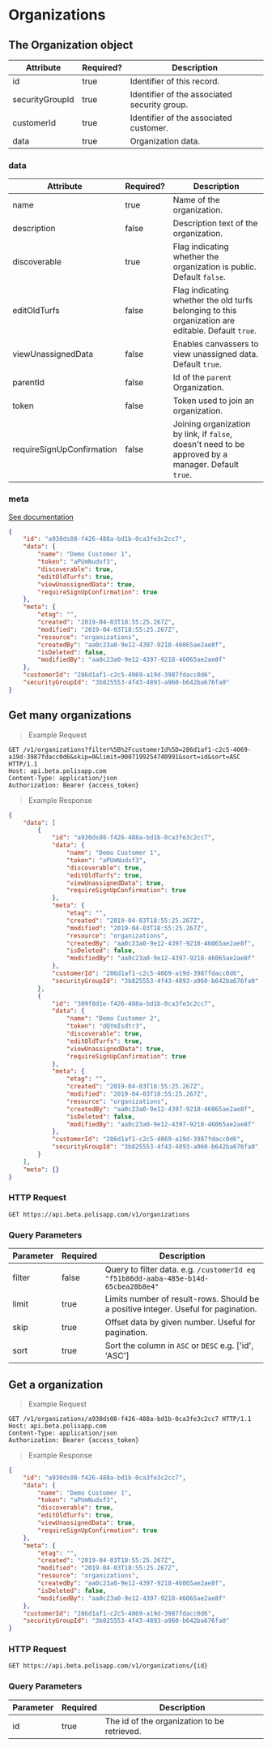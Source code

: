 # Organizations

## The Organization object

Attribute | Required? | Description
--------- | --------- | -----------
id | true | Identifier of this record.
securityGroupId | true | Identifier of the associated security group.
customerId | true | Identifier of the associated customer.
data | true | Organization data.

### data

Attribute | Required? | Description
--------- | --------- | -----------
name | true | Name of the organization.
description | false | Description text of the organization.
discoverable | true | Flag indicating whether the organization is public. Default `false`.
editOldTurfs | false | Flag indicating whether the old turfs belonging to this organization are editable. Default `true`.
viewUnassignedData | false | Enables canvassers to view unassigned data. Default `true`.
parentId | false | Id of the `parent` Organization.
token | false | Token used to join an organization.
requireSignUpConfirmation | false | Joining organization by link, if `false`, doesn't need to be approved by a manager. Default `true`.

### meta

[See documentation](#metadata-object)



```json
{
	"id": "a930ds08-f426-488a-bd1b-0ca3fe3c2cc7",
	"data": {
		"name": "Demo Customer 1",
		"token": "aPUmNudxf3",
		"discoverable": true,
		"editOldTurfs": true,
		"viewUnassignedData": true,
		"requireSignUpConfirmation": true
	},
	"meta": {
		"etag": "",
		"created": "2019-04-03T18:55:25.267Z",
		"modified": "2019-04-03T18:55:25.267Z",
		"resource": "organizations",
		"createdBy": "aa0c23a0-9e12-4397-9218-46065ae2ae8f",
		"isDeleted": false,
		"modifiedBy": "aa0c23a0-9e12-4397-9218-46065ae2ae8f"
	},
	"customerId": "286d1af1-c2c5-4069-a19d-3987fdacc0d6",
	"securityGroupId": "3b825553-4f43-4893-a960-b642ba676fa0"
}
```


## Get many organizations

> Example Request

```http
GET /v1/organizations?filter%5B%2FcustomerId%5D=286d1af1-c2c5-4069-a19d-3987fdacc0d6&skip=0&limit=9007199254740991&sort=id&sort=ASC HTTP/1.1
Host: api.beta.polisapp.com
Content-Type: application/json
Authorization: Bearer {access_token}
```

> Example Response

```json
{
	"data": [
		{
			"id": "a930ds08-f426-488a-bd1b-0ca3fe3c2cc7",
			"data": {
				"name": "Demo Customer 1",
				"token": "aPUmNudxf3",
				"discoverable": true,
				"editOldTurfs": true,
				"viewUnassignedData": true,
				"requireSignUpConfirmation": true
			},
			"meta": {
				"etag": "",
				"created": "2019-04-03T18:55:25.267Z",
				"modified": "2019-04-03T18:55:25.267Z",
				"resource": "organizations",
				"createdBy": "aa0c23a0-9e12-4397-9218-46065ae2ae8f",
				"isDeleted": false,
				"modifiedBy": "aa0c23a0-9e12-4397-9218-46065ae2ae8f"
			},
			"customerId": "286d1af1-c2c5-4069-a19d-3987fdacc0d6",
			"securityGroupId": "3b825553-4f43-4893-a960-b642ba676fa0"
		},
		{
			"id": "309f8d1e-f426-488a-bd1b-0ca3fe3c2cc7",
			"data": {
				"name": "Demo Customer 2",
				"token": "dQYmIsdtr3",
				"discoverable": true,
				"editOldTurfs": true,
				"viewUnassignedData": true,
				"requireSignUpConfirmation": true
			},
			"meta": {
				"etag": "",
				"created": "2019-04-03T18:55:25.267Z",
				"modified": "2019-04-03T18:55:25.267Z",
				"resource": "organizations",
				"createdBy": "aa0c23a0-9e12-4397-9218-46065ae2ae8f",
				"isDeleted": false,
				"modifiedBy": "aa0c23a0-9e12-4397-9218-46065ae2ae8f"
			},
			"customerId": "286d1af1-c2c5-4069-a19d-3987fdacc0d6",
			"securityGroupId": "3b825553-4f43-4893-a960-b642ba676fa0"
		}
	],
	"meta": {}
}
```

### HTTP Request

`GET https://api.beta.polisapp.com/v1/organizations`

### Query Parameters

Parameter | Required | Description
--------- | -------- | -----------
filter | false | Query to filter data. e.g. `/customerId eq "f51b86dd-aaba-485e-b14d-65cbea28b8e4"`
limit | true | Limits number of result-rows. Should be a positive integer. Useful for pagination.
skip | true | Offset data by given number. Useful for pagination.
sort | true | Sort the column in `ASC` or `DESC` e.g. ['id', 'ASC']


## Get a organization

> Example Request

```http
GET /v1/organizations/a930ds08-f426-488a-bd1b-0ca3fe3c2cc7 HTTP/1.1
Host: api.beta.polisapp.com
Content-Type: application/json
Authorization: Bearer {access_token}
```

> Example Response

```json
{
	"id": "a930ds08-f426-488a-bd1b-0ca3fe3c2cc7",
	"data": {
		"name": "Demo Customer 1",
		"token": "aPUmNudxf3",
		"discoverable": true,
		"editOldTurfs": true,
		"viewUnassignedData": true,
		"requireSignUpConfirmation": true
	},
	"meta": {
		"etag": "",
		"created": "2019-04-03T18:55:25.267Z",
		"modified": "2019-04-03T18:55:25.267Z",
		"resource": "organizations",
		"createdBy": "aa0c23a0-9e12-4397-9218-46065ae2ae8f",
		"isDeleted": false,
		"modifiedBy": "aa0c23a0-9e12-4397-9218-46065ae2ae8f"
	},
	"customerId": "286d1af1-c2c5-4069-a19d-3987fdacc0d6",
	"securityGroupId": "3b825553-4f43-4893-a960-b642ba676fa0"
}
```

### HTTP Request

`GET https://api.beta.polisapp.com/v1/organizations/{id}`

### Query Parameters

Parameter | Required | Description
--------- | -------- | -----------
id | true | The id of the organization to be retrieved.

